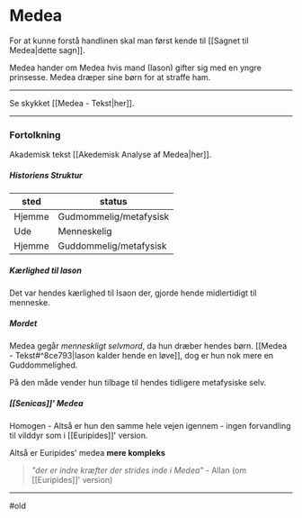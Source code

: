 # Medea
For at kunne forstå handlinen skal man først kende til [[Sagnet til Medea|dette sagn]].

Medea hander om Medea hvis mand (Iason) gifter sig med en yngre prinsesse. Medea dræper sine børn for at straffe ham.

---

Se skykket [[Medea - Tekst|her]].

---

### Fortolkning
Akademisk tekst [[Akedemisk Analyse af Medea|her]]. 


##### Historiens Struktur
| sted   | status                 |
| ------ | ---------------------- |
| Hjemme | Gudmommelig/metafysisk |
| Ude    | Menneskelig            |
| Hjemme | Guddommelig/metafysisk | 


##### Kærlighed til Iason
Det var hendes kærlighed til Isaon der, gjorde hende midlertidigt til menneske.

##### Mordet
Medea gegår *menneskligt selvmord*, da hun dræber hendes børn. [[Medea - Tekst#^8ce793|Iason kalder hende en løve]], dog er hun nok mere en Guddommelighed.

På den måde vender hun tilbage til hendes tidligere metafysiske selv.



##### [[Senicas]]' Medea
Homogen - Altså er hun den samme hele vejen igennem - ingen forvandling til vilddyr som i [[Euripides]]' version. 

Altså er Euripides' medea **mere kompleks**

>*"der er indre kræfter der strides inde i Medea"*
>\- Allan (om [[Euripides]]' version)





---
#old 
